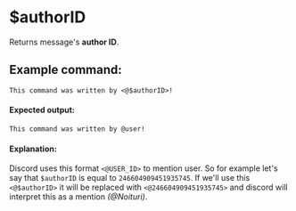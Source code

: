 # $authorID
Returns message's **author ID**. 

## Example command:
```
This command was written by <@$authorID>!
```

#### Expected output:
```
This command was written by @user!
```

#### Explanation:
Discord uses this format `<@USER_ID>` to mention user.
So for example let's say that `$authorID` is equal to `246604909451935745`.
If we'll use this `<@$authorID>` it will be replaced with `<@246604909451935745>` and discord will
interpret this as a mention *(@Noituri)*.